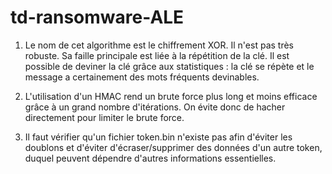 # td-ransomware-ALE

1. Le nom de cet algorithme est le chiffrement XOR. Il n'est pas très robuste. Sa faille principale est liée à la répétition de la clé. Il est possible de deviner la clé grâce aux statistiques : la clé se répète et le message a certainement des mots fréquents devinables.

2. L'utilisation d'un HMAC rend un brute force plus long et moins efficace grâce à un grand nombre d'itérations. On évite donc de hacher directement pour limiter le brute force.

3. Il faut vérifier qu'un fichier token.bin n'existe pas afin d'éviter les doublons et d'éviter d'écraser/supprimer des données d'un autre token, duquel peuvent dépendre d'autres informations essentielles.